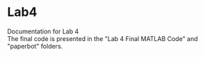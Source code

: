# Lab4
Documentation for Lab 4 \
The final code is presented in the "Lab 4 Final MATLAB Code" and "paperbot" folders.
